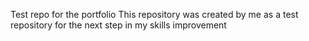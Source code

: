 Test repo for the portfolio
This repository was created by me as a test repository for the next step in my skills improvement
